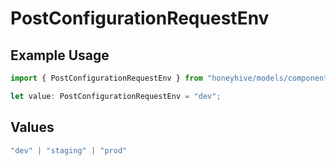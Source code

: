 # PostConfigurationRequestEnv

## Example Usage

```typescript
import { PostConfigurationRequestEnv } from "honeyhive/models/components";

let value: PostConfigurationRequestEnv = "dev";
```

## Values

```typescript
"dev" | "staging" | "prod"
```